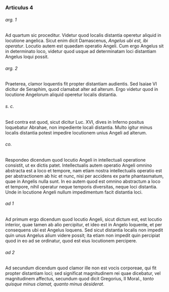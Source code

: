 ### Articulus 4

###### arg. 1
Ad quartum sic proceditur. Videtur quod localis distantia operetur aliquid in locutione angelica. Sicut enim dicit Damascenus, *Angelus ubi est, ibi operatur*. Locutio autem est quaedam operatio Angeli. Cum ergo Angelus sit in determinato loco, videtur quod usque ad determinatam loci distantiam Angelus loqui possit.

###### arg. 2
Praeterea, clamor loquentis fit propter distantiam audientis. Sed Isaiae VI dicitur de Seraphim, quod clamabat alter ad alterum. Ergo videtur quod in locutione Angelorum aliquid operetur localis distantia.

###### s. c.
Sed contra est quod, sicut dicitur Luc. XVI, dives in Inferno positus loquebatur Abrahae, non impediente locali distantia. Multo igitur minus localis distantia potest impedire locutionem unius Angeli ad alterum.

###### co.
Respondeo dicendum quod locutio Angeli in intellectuali operatione consistit, ut ex dictis patet. Intellectualis autem operatio Angeli omnino abstracta est a loco et tempore, nam etiam nostra intellectualis operatio est per abstractionem ab hic et nunc, nisi per accidens ex parte phantasmatum, quae in Angelis nulla sunt. In eo autem quod est omnino abstractum a loco et tempore, nihil operatur neque temporis diversitas, neque loci distantia. Unde in locutione Angeli nullum impedimentum facit distantia loci.

###### ad 1
Ad primum ergo dicendum quod locutio Angeli, sicut dictum est, est locutio interior, quae tamen ab alio percipitur, et ideo est in Angelo loquente, et per consequens ubi est Angelus loquens. Sed sicut distantia localis non impedit quin unus Angelus alium videre possit; ita etiam non impedit quin percipiat quod in eo ad se ordinatur, quod est eius locutionem percipere.

###### ad 2
Ad secundum dicendum quod clamor ille non est vocis corporeae, qui fit propter distantiam loci; sed significat magnitudinem rei quae dicebatur, vel magnitudinem affectus, secundum quod dicit Gregorius, II Moral., *tanto quisque minus clamat, quanto minus desiderat*.

